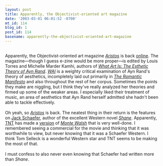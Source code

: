 ```yaml
---
layout: post
title: Apparently, the Objectivist-oriented art magazine
date: '2003-03-01 06:01:52 -0700'
mt_id: 114
blog_id: 1
post_id: 114
basename: apparently-the-objectivist-oriented-art-magazine
---
```

<br />Apparently, the Objectivist-oriented art magazine <a href="http://www.aristos.org/"><cite>Aristos</cite></a> is back <a href="http://www.aristos.org/aris-03/ednote-1.htm">online</a>. The magazine&#x2014;though I guess e-zine would be more proper&#x2014;is edited by Louis Torres and Michelle Marder Kamhi, authors of <a href="http://www.amazon.com/exec/obidos/ASIN/0812693736/bbrown-20/ref=nosim/" title="Amazon page on the book"><cite>What Art Is: The Esthetic Theory of Ayn Rand</cite></a>. <a href="http://www.aristos.org/whatart/wai.htm" title="Online supplement to What Art Is"><cite>WAI</cite></a> is a weighty critical examination of Ayn Rand's theory of aesthetics, incompletely laid out primarily in <a href="http://www.amazon.com/exec/obidos/ASIN/0451149165/bbrown-20/ref=nosim/" title="Amazon page for the book"><cite>The Romantic Manifesto</cite></a> and also throughout the rest of her corpus. Sometimes the points they make are niggling, but I think they've really analyzed her theories and firmed up some of the weaker areas. I especially liked their treatment of music, an area of aesthetics that Ayn Rand herself admitted she hadn't been able to tackle effectively.<br /><br />Oh yeah, so <a href="http://www.aristos.org/"><cite>Aristos</cite></a> is back. The neatest thing in their return is the features on <a href="http://www.aristos.org/schaefer/js-page.htm">Jack Schaefer</a>, author of the excellent Western novel <a href="http://www.amazon.com/exec/obidos/ASIN/0553271105/bbrown-20/ref=nosim/" title="Amazon page on the book. The book is way better than the movie."><cite>Shane</cite></a>. Apparently, <a href="http://www.tnt.tv/" title="They know drama. And they know all about plastering a program with commercials, too.">TNT</a> has made a <a href="http://www.tnt.tv/Title/Display/0,5918,437110,00.html">version</a> of <a href="http://www.aristos.org/aris-03/monte.htm" title="Aristos review"><cite>Monte Walsh</cite></a> that is very well-done. I remembered seeing a commercial for the movie and thinking that it was worthwhile to view, but never knowing that it was a Schaefer Western. I think Tom Selleck is a wonderful Western star and TNT seems to be making the most of that.<br /><br />I must confess to also never even knowing that Schaefer had written more than <cite>Shane</cite>.<br /><br /><br />
